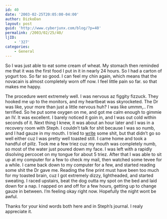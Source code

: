 ```yaml
---
id: 40
date: '2003-02-25T20:05:00-04:00'
author: DizkoDan
layout: post
guid: 'http://www.cyberjunx.com/blog/?p=40'
permalink: /2003/02/25/40/
ljID:
    - '327'
categories:
    - General
---
```


So I was just able to eat some cream of wheat. My stomach then reminded me that it was the first food I put in it in nearly 24 hours. So I had a carton of yogurt too. So far so good. I can feel my chin again, which means that the novacain is almost completely worn off now. I feel little pain so far. so that makes me happy.

<lj text="Read more"></lj>

The procedure went extremely well. I was nervous az figgity fizzuck. They hooked me up to the monitors, and my heartbeat was skyrocketed. The Dr was like, your more than just a little nervous huh? I was like ummm,.. I’m terrified. So he put some oxygen on me, and got me calm enough to gimmie an IV. It was excellent. I barely noticed it goin in, and I was out cold within seconds of it. Next thing I knew, it was about an hour later and I was in a recovery room with Steph. I couldn’t talk for shit because I was so numb, and I had gauze in my mouth. I tried to [write](http://www.stvlive.com/thoughts/200302/note.jpg) some shit, but that didn’t go so well either cuz I was pretty well toasted still. I came home and took a handful of pillz. Took me a few triez cuz my mouth was completely numb, so most of the water just poured down my face. I was left with a rapidly disolving percocet on my tongue for about 5 triez. After that I was able to sit up at my computer for a few to check my mail, then watched some tevee for a while. I came back down to my computer for a few, and started reading some shit the Dr gave me. Reading the fine print must have been too much for my toasted brain, cuz I got extremely dizzy, lightheaded, and started sweating. I raced upstairs, beat the dog outta my spot on the bed and laid down for a nap. I napped on and off for a few hours, getting up to change gauze in between. I’m feeling okay right now. Hopefully the night wont be awful.

Thanks for your kind words both here and in Steph’s journal. I realy appreciate it.